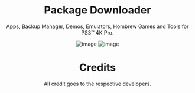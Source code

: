 <div align="center"> 
  
 # Package Downloader
Apps, Backup Manager, Demos, Emulators, Hombrew Games and Tools for PS3™ 4K Pro.

![image](https://user-images.githubusercontent.com/74815634/139362026-891ee0d8-52fe-487e-9115-0b6e2b033bb0.png)
![image](https://user-images.githubusercontent.com/74815634/139362132-5155578f-f0a3-4b13-ba9c-220fc328b948.png)

 # Credits
 
 All credit goes to the respective developers.
</div>
  

